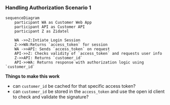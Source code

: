 ### Handling Authorization Scenario 1
```mermaid
sequenceDiagram
	participant WA as Customer Web App
	participant API as Customer API
	participant Z as Zidatel
	
	WA ->>Z:Intiate Login Session
	Z->>WA:Returns `access_token` for session
	WA ->>API: Sends `access_token` on request
	API->>Z: Checks validity of `access_token` and requests user info
	Z->>API: Returns `customer_id`
	API->>WA: Returns response with authorization logic using `customer_id`	
```

**Things to make this work**
- can `customer_id` be cached for that specific access token? 
- can `customer_id` be stored in the `access_token` and use the open id client to check and validate the signature?
